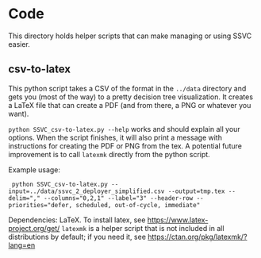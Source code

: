 # Code

This directory holds helper scripts that can make managing or using SSVC easier.

## csv-to-latex

This python script takes a CSV of the format in the `../data` directory and gets you (most of the way) to a pretty decision tree visualization. It creates a LaTeX file that can create a PDF (and from there, a PNG or whatever you want).

`python SSVC_csv-to-latex.py --help` works and should explain all your options.
When the script finishes, it will also print a message with instructions for creating the PDF or PNG from the tex. A potential future improvement is to call `latexmk` directly from the python script.

Example usage:

```
 python SSVC_csv-to-latex.py --input=../data/ssvc_2_deployer_simplified.csv --output=tmp.tex --delim="," --columns="0,2,1" --label="3" --header-row --priorities="defer, scheduled, out-of-cycle, immediate"
```

Dependencies: LaTeX.
To install latex, see <https://www.latex-project.org/get/>
`latexmk` is a helper script that is not included in all distributions by default; if you need it, see <https://ctan.org/pkg/latexmk/?lang=en>
